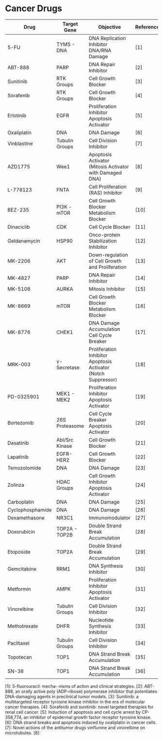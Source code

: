 # Cancer Drugs

| Drug            | Target Gene        | Objective                                                                 | Reference |
|-----------------|--------------------|---------------------------------------------------------------------------|-----------|
| 5-FU            | TYMS - DNA         | DNA Replication Inhibitor <br> DNA/RNA Damage                             | [1]       |
| ABT-888         | PARP               | DNA Repair Inhibitor                                                      | [2]       |
| Sunitinib       | RTK Groups         | Cell Growth Blocker                                                       | [3]       |
| Sorafenib       | RTK Groups         | Cell Growth Blocker                                                       | [4]       |
| Erlotinib       | EGFR               | Proliferation Inhibitor <br> Apoptosis Activator                          | [5]       |
| Oxaliplatin     | DNA                | DNA Damage                                                                | [6]       |
| Vinblastine     | Tubulin Groups     | Cell Division Inhibitor                                                   | [7]       |
| AZD1775         | Wee1               | Apoptosis Activator <br> (Mitosis Activator with Damaged DNA)             | [8]       |
| L-778123        | FNTA               | Cell Proliferation <br> (RAS) Inhibitor                                   | [9]       |
| BEZ-235         | PI3K - mTOR        | Cell Growth Blocker <br> Metabolism Blocker                               | [10]      |
| Dinaciclib      | CDK                | Cell Cycle Blocker                                                        | [11]      |
| Geldanamycin    | HSP90              | Onco-protein Stabilization Inhibitor                                      | [12]      |
| MK-2206         | AKT                | Down-regulation of Cell Growth and Proliferation                          | [13]      |
| MK-4827         | PARP               | DNA Repair Inhibitor                                                      | [14]      |
| MK-5108         | AURKA              | Mitosis Inhibitor                                                         | [15]      |
| MK-8669         | mTOR               | Cell Growth Blocker <br> Metabolism Blocker                               | [16]      |
| MK-8776         | CHEK1              | DNA Damage Accumulation <br> Cell Cycle Breaker                           | [17]      |
| MRK-003         | γ-Secretase        | Proliferation Inhibitor <br> Apoptosis Activator <br> (Notch Suppressor)  | [18]      |
| PD-0325901      | MEK1 - MEK2        | Proliferation Inhibitor <br> Apoptosis Activator                          | [19]      |
| Bortezomib      | 26S Proteasome     | Cell Cycle Breaker <br> Apoptosis Activator                               | [20]      |
| Dasatinib       | Abl/Src Kinase     | Cell Growth Blocker                                                       | [21]      |
| Lapatinib       | EGFR-HER2          | Cell Growth Blocker                                                       | [22]      |
| Temozolomide    | DNA                | DNA Damage                                                                | [23]      |
| Zolinza         | HDAC Groups        | Cell Growth Inhibitor <br> Apoptosis Activator                            | [24]      |
| Carboplatin     | DNA                | DNA Damage                                                                | [25]      |
| Cyclophosphamide| DNA                | DNA Damage                                                                | [26]      |
| Dexamethasone   | NR3C1              | Immunomodulator                                                           | [27]      |
| Doxorubicin     | TOP2A - TOP2B      | Double Strand Break Accumulation                                          | [28]      |
| Etoposide       | TOP2A              | Double Strand Break Accumulation                                          | [29]      |
| Gemcitabine     | RRM1               | DNA Synthesis Inhibitor                                                   | [30]      |
| Metformin       | AMPK               | Proliferation Inhibitor <br> Apoptosis Activator                          | [31]      |
| Vinorelbine     | Tubulin Groups     | Cell Division Inhibitor                                                   | [32]      |
| Methotrexate    | DHFR               | Nucleotide Synthesis Inhibitor                                            | [33]      |
| Paclitaxel      | Tubulin Groups     | Cell Division Inhibitor                                                   | [34]      |
| Topotecan       | TOP1               | DNA Strand Break Accumulation                                             | [35]      |
| SN-38           | TOP1               | DNA Strand Break Accumulation                                             | [36]      |


[1]: 5-fluorouracil: mecha- nisms of action and clinical strategies.
[2]: ABT-888, an orally active poly (ADP-ribose) polymerase inhibitor that potentiates DNA-damaging agents in preclinical tumor models.
[3]: Sunitinib: a multitargeted receptor tyrosine kinase inhibitor in the era of molecular cancer therapies.
[4]: Sorafenib and sunitinib: novel targeted therapies for renal cell cancer.
[5]: Induction of apoptosis and cell cycle arrest by CP-358,774, an inhibitor of epidermal growth factor receptor tyrosine kinase.
[6]: DNA strand breaks and apoptosis induced by oxaliplatin in cancer cells.
[7]: Novel actions of the antitumor drugs vinflunine and vinorelbine on
microtubules.
[8]: 
